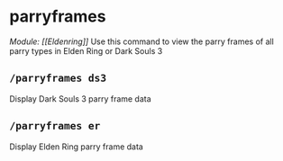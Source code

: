 # parryframes
*Module: [[Eldenring]]*
Use this command to view the parry frames of all parry types in Elden Ring or Dark Souls 3
## `/parryframes ds3`
Display Dark Souls 3 parry frame data

## `/parryframes er`
Display Elden Ring parry frame data
